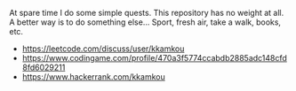 At spare time I do some simple quests. This repository has no weight at all.
A better way is to do something else... Sport, fresh air, take a walk, books, etc.

- https://leetcode.com/discuss/user/kkamkou
- https://www.codingame.com/profile/470a3f5774ccabdb2885adc148cfd8fd6029211
- https://www.hackerrank.com/kkamkou
